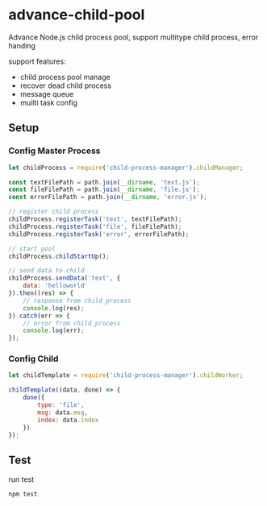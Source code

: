 # advance-child-pool
Advance Node.js child process pool, support multitype child process, error handing

support features:
+ child process pool manage
+ recover dead child process
+ message queue
+ muilti task config

## Setup

### Config Master Process
```javascript
let childProcess = require('child-process-manager').childManager;

const textFilePath = path.join(__dirname, 'text.js');
const fileFilePath = path.join(__dirname, 'file.js');
const errorFilePath = path.join(__dirname, 'error.js');

// register child process
childProcess.registerTask('text', textFilePath);
childProcess.registerTask('file', fileFilePath);
childProcess.registerTask('error', errorFilePath);

// start pool
childProcess.childStartUp();

// send data to child
childProcess.sendData('text', {
    data: 'helloworld'
}).then((res) => {
    // response from child_process
    console.log(res);
}).catch(err => {
    // error from child_process
    console.log(err);
});
```

### Config Child
```javascript
let childTemplate = require('child-process-manager').childWorker;

childTemplate((data, done) => {
    done({
        type: 'file',
        msg: data.msg,
        index: data.index
    })
});
```

## Test
run test
```javascript
npm test
```
